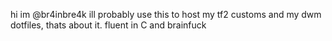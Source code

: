 hi im @br4inbre4k
ill probably use this to host my tf2 customs and my dwm dotfiles, thats about it.
fluent in C and brainfuck
<!---
br4inbre4k/br4inbre4k is a ✨ special ✨ repository because its `README.md` (this file) appears on your GitHub profile.
You can click the Preview link to take a look at your changes.
--->
